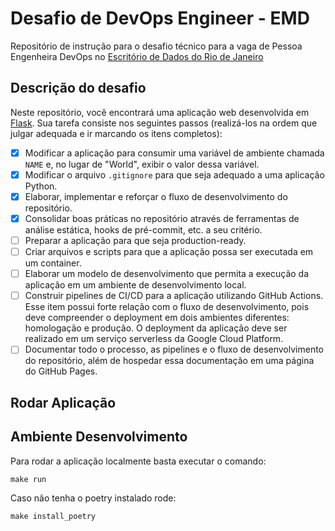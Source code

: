 # Desafio de DevOps Engineer - EMD

Repositório de instrução para o desafio técnico para a vaga de Pessoa Engenheira DevOps no [Escritório de Dados do Rio de Janeiro](https://dados.rio)

## Descrição do desafio

Neste repositório, você encontrará uma aplicação web desenvolvida em [Flask](https://flask.palletsprojects.com/). Sua tarefa consiste nos seguintes passos (realizá-los na ordem que julgar adequada e ir marcando os itens completos):

- [x] Modificar a aplicação para consumir uma variável de ambiente chamada `NAME` e, no lugar de "World", exibir o valor dessa variável.
- [x] Modificar o arquivo `.gitignore` para que seja adequado a uma aplicação Python.
- [x] Elaborar, implementar e reforçar o fluxo de desenvolvimento do repositório.
- [x] Consolidar boas práticas no repositório através de ferramentas de análise estática, hooks de pré-commit, etc. a seu critério.
- [ ] Preparar a aplicação para que seja production-ready.
- [ ] Criar arquivos e scripts para que a aplicação possa ser executada em um container.
- [ ] Elaborar um modelo de desenvolvimento que permita a execução da aplicação em um ambiente de desenvolvimento local.
- [ ] Construir pipelines de CI/CD para a aplicação utilizando GitHub Actions. Esse item possui forte relação com o fluxo de desenvolvimento, pois deve compreender o deployment em dois ambientes diferentes: homologação e produção. O deployment da aplicação deve ser realizado em um serviço serverless da Google Cloud Platform.
- [ ] Documentar todo o processo, as pipelines e o fluxo de desenvolvimento do repositório, além de hospedar essa documentação em uma página do GitHub Pages.

## Rodar Aplicação
## Ambiente Desenvolvimento
Para rodar a aplicação localmente basta executar o comando:
```shell
make run
```
Caso não tenha o poetry instalado rode:
```shell
make install_poetry
```

